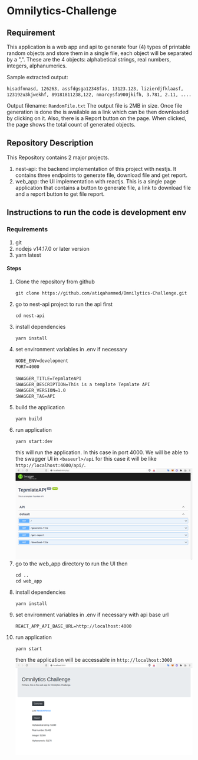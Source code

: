# Omnilytics-Challenge

## Requirement
This application is a web app and api to generate four (4) types of printable random objects and store them in a single file, each object will be separated by a ",".  These are the 4 objects: alphabetical strings, real numbers, integers, alphanumerics.

Sample extracted output:
```
hisadfnnasd, 126263, assfdgsga12348fas, 13123.123, lizierdjfklaasf, 123192u3kjwekhf, 89181811238,122, nmarcysfa900jkifh, 3.781, 2.11, ....
```
Output filename: `RandomFile.txt`
The output file is 2MB in size. Once file generation is done the is available as a link which can be then downloaded by clicking on it. Also, there is a Report button on the page.  When clicked, the page shows the total count of generated objects.

## Repository Description
This Repository contains 2 major projects.
1. nest-api: the backend implementation of this project with nestjs. It contains three endpoints to generate file, download file and get report.
2. web_app: the UI implementation with reactjs. This is a single page application that contains a button to generate file, a link to download file and a report button to get file report.

## Instructions to run the code is development env

### Requirements
1. git
2. nodejs v14.17.0 or later version
3. yarn latest

#### Steps
1. Clone the repository from github
    ```
    git clone https://github.com/atiqahammed/Omnilytics-Challenge.git
    ```
2. go to nest-api project to run the api first
    ```
    cd nest-api
    ```
3. install dependencies 
    ```
    yarn install
    ```
4. set environment variables in .env if necessary
    ```
    NODE_ENV=development
    PORT=4000
    
    SWAGGER_TITLE=TepmlateAPI
    SWAGGER_DESCRIPTION=This is a template Tepmlate API
    SWAGGER_VERSION=1.0
    SWAGGER_TAG=API 
    ```
5. build the application
    ```
    yarn build
    ```
6. run application
    ```
    yarn start:dev
    ```
    this will run the application. In this case in port 4000. We will be able to the swagger UI in `<baseurl>/api` for this case it will be like `http://localhost:4000/api/`. 
    ![API swagger view](https://github.com/atiqahammed/Omnilytics-Challenge/blob/main/images/Screenshot%20from%202022-03-19%2018-25-33.png?raw=true)
7. go to the web_app directory to run the UI then
    ```
    cd ..
    cd web_app
    ```
8. install dependencies 
    ```
    yarn install
    ```
9. set environment variables in .env if necessary with api base url
    ```
    REACT_APP_API_BASE_URL=http://localhost:4000
    ```
10. run application
    ```
    yarn start
    ```
    then the application will be accessable in `http://localhost:3000`
    ![Web UI view](https://github.com/atiqahammed/Omnilytics-Challenge/blob/main/images/Screenshot%20from%202022-03-19%2018-53-33.png?raw=true)